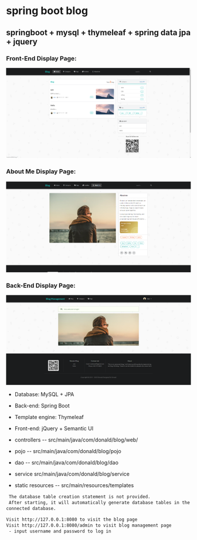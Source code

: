 # spring boot blog

## springboot + mysql + thymeleaf + spring data jpa + jquery


### Front-End Display Page:
![](https://github.com/realdonald1994/blog-backend/blob/master/Sketch.png)

### About Me Display Page:
![](https://github.com/realdonald1994/blog-backend/blob/master/Sketch1.png)

### Back-End Display Page:
![](https://github.com/realdonald1994/blog-backend/blob/master/Sketch3.png)

- Database: MySQL + JPA

- Back-end: Spring Boot

- Template engine: Thymeleaf

- Front-end: jQuery + Semantic UI

* controllers -- src/main/java/com/donald/blog/web/

* pojo -- src/main/java/com/donald/blog/pojo

* dao -- src/main/java/com/donald/blog/dao

* service src/main/java/com/donald/blog/service

* static resources -- src/main/resources/templates


```
 The database table creation statement is not provided. 
 After starting, it will automatically generate database tables in the connected database.
```


```
Visit http://127.0.0.1:8080 to visit the blog page
Visit http://127.0.0.1:8080/admin to visit blog management page
 - input username and password to log in
```
